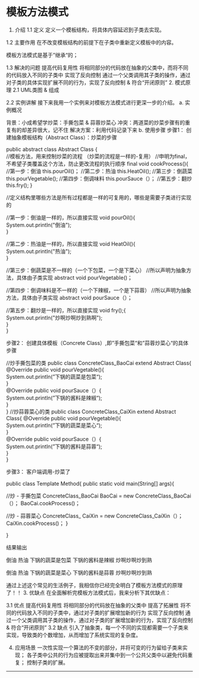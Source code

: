 
模板方法模式
=======

1. 介绍
1.1 定义
定义一个模板结构，将具体内容延迟到子类去实现。

1.2 主要作用
在不改变模板结构的前提下在子类中重新定义模板中的内容。

模板方法模式是基于”继承“的；

1.3 解决的问题
提高代码复用性 
将相同部分的代码放在抽象的父类中，而将不同的代码放入不同的子类中
实现了反向控制 
通过一个父类调用其子类的操作，通过对子类的具体实现扩展不同的行为，实现了反向控制 & 符合“开闭原则”
2. 模式原理
2.1 UML类图 & 组成


2.2 实例讲解
接下来我用一个实例来对模板方法模式进行更深一步的介绍。 
a. 实例概况

背景：小成希望学炒菜：手撕包菜 & 蒜蓉炒菜心
冲突：两道菜的炒菜步骤有的重复有的却差异很大，记不住
解决方案：利用代码记录下来
b. 使用步骤 
步骤1： 创建抽象模板结构（Abstract Class）：炒菜的步骤


public  abstract class Abstract Class {  
//模板方法，用来控制炒菜的流程 （炒菜的流程是一样的-复用）
//申明为final，不希望子类覆盖这个方法，防止更改流程的执行顺序 
        final void cookProcess(){  
        //第一步：倒油
        this.pourOil()；
        //第二步：热油
         this.HeatOil();
        //第三步：倒蔬菜
         this.pourVegetable();
        //第四步：倒调味料
         this.pourSauce（）；
        //第五步：翻炒
         this.fry();
    }  

//定义结构里哪些方法是所有过程都是一样的可复用的，哪些是需要子类进行实现的

//第一步：倒油是一样的，所以直接实现
void pourOil(){  
        System.out.println("倒油");  
    }  

//第二步：热油是一样的，所以直接实现
    void  HeatOil(){  
        System.out.println("热油");  
    }  

//第三步：倒蔬菜是不一样的（一个下包菜，一个是下菜心）
//所以声明为抽象方法，具体由子类实现 
    abstract void  pourVegetable()；

//第四步：倒调味料是不一样的（一个下辣椒，一个是下蒜蓉）
//所以声明为抽象方法，具体由子类实现 
    abstract void  pourSauce（）；


//第五步：翻炒是一样的，所以直接实现
    void fry();{  
        System.out.println("炒啊炒啊炒到熟啊");  
    }  
}

步骤2： 创建具体模板（Concrete Class）,即”手撕包菜“和”蒜蓉炒菜心“的具体步骤

//炒手撕包菜的类
  public class ConcreteClass_BaoCai extend  Abstract Class{
    @Override
    public void  pourVegetable(){  
        System.out.println(”下锅的蔬菜是包菜“);  
    }  
    @Override
    public void  pourSauce（）{  
        System.out.println(”下锅的酱料是辣椒“);  
    }  
}
//炒蒜蓉菜心的类
  public class ConcreteClass_CaiXin extend  Abstract Class{
    @Override
    public void  pourVegetable(){  
        System.out.println(”下锅的蔬菜是菜心“);  
    }  
    @Override
    public void  pourSauce（）{  
        System.out.println(”下锅的酱料是蒜蓉“);  
    }  
}

步骤3： 客户端调用-炒菜了

public class Template Method{
  public static void main(String[] args){

//炒 - 手撕包菜
    ConcreteClass_BaoCai BaoCai = new ConcreteClass_BaoCai（）；
    BaoCai.cookProcess()；

//炒 - 蒜蓉菜心
  ConcreteClass_ CaiXin = new ConcreteClass_CaiXin（）；
    CaiXin.cookProcess()；
    }

}

结果输出

倒油
热油
下锅的蔬菜是包菜
下锅的酱料是辣椒
炒啊炒啊炒到熟

倒油
热油
下锅的蔬菜是菜心
下锅的酱料是蒜蓉
炒啊炒啊炒到熟

通过上述这个常见的生活例子，我相信你已经完全明白了模板方法模式的原理了！！
3. 优缺点
在全面解析完模板方法模式后，我来分析下其优缺点：

3.1 优点
提高代码复用性 
将相同部分的代码放在抽象的父类中
提高了拓展性 
将不同的代码放入不同的子类中，通过对子类的扩展增加新的行为
实现了反向控制 
通过一个父类调用其子类的操作，通过对子类的扩展增加新的行为，实现了反向控制 & 符合“开闭原则”
3.2 缺点
引入了抽象类，每一个不同的实现都需要一个子类来实现，导致类的个数增加，从而增加了系统实现的复杂度。

4. 应用场景
一次性实现一个算法的不变的部分，并将可变的行为留给子类来实现；
各子类中公共的行为应被提取出来并集中到一个公共父类中以避免代码重复；
控制子类的扩展。 

---------------------

 